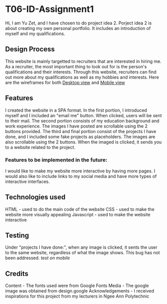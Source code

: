 # T06-ID-Assignment1
Hi, I am Yu Zet, and I have chosen to do project idea 2. Porject idea 2 is about creating my own personal portfolio. It includes an introduction of myself and my qualifications.
## Design Process
This website is mainly targetted to recruiters that are interested in hiring me. As a recruiter, the most important thing to look out for is the person's qualifications and their interests. Through this website, recruiters can find out more about my qualifications as well as my hobbies and interests. Here are the wireframes for both [Desktop view](https://github.com/YuZet/T06-ID-Assignment1/files/7648716/Desktop.view.pdf) and [Mobile view](https://github.com/YuZet/T06-ID-Assignment1/files/7648717/Mobile.view.pdf)


## Features
I created the website in a SPA format. In the first portion, I introduced myself and I included an "email me" button. When clicked, users will be sent to their mail.
The second portion consists of my education background and work experience. The images I have posted are scrollable using the 2 buttons provided.
The third and final portion consist of the projects I have done, and I included some fake projects as placeholders. The images are also scrollable using the 2 buttons. When the imaged is clicked, it sends you to a website related to the project.
### Features to be implemented in the future:
I would like to make my website more interactive by having more pages. I would also like to include links to my social media and have more types of interactive interfaces.
## Technologies used
HTML - used to do the main code of the website
CSS - used to make the website more visually appealing
Javascript - used to make the website interactive
## Testing
Under "projects I have done:", when any image is clicked, it sents the user to the same website, regardless of what the image shows. This bug has not been addressed. *test on mobile*
## Credits
Content - The fonts used were from Google Fonts
Media - The google image was obtained from design.google
Acknowledgements - I received inspirations for this project from my lecturers in Ngee Ann Polytechnic
